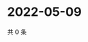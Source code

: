 # 2022-05-09

共 0 条

<!-- BEGIN WEIBO -->
<!-- 最后更新时间 Mon May 09 2022 00:21:57 GMT+0800 (China Standard Time) -->

<!-- END WEIBO -->
